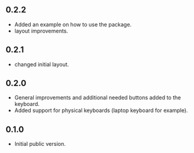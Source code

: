 ## 0.2.2

* Added an example on how to use the package.
* layout improvements.

## 0.2.1

* changed initial layout.

## 0.2.0

* General improvements and additional needed buttons added to the keyboard.
* Added support for physical keyboards (laptop keyboard for example).

## 0.1.0

* Initial public version.
